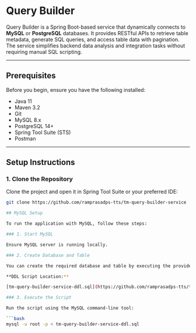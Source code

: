 # Query Builder

Query Builder is a Spring Boot-based service that dynamically connects to **MySQL** or **PostgreSQL** databases. It provides RESTful APIs to retrieve table metadata, generate SQL queries, and access table data with pagination. The service simplifies backend data analysis and integration tasks without requiring manual SQL scripting.

---

## Prerequisites

Before you begin, ensure you have the following installed:

- Java 11
- Maven 3.2
- Git
- MySQL 8.x
- PostgreSQL 14+
- Spring Tool Suite (STS) 
- Postman

---

## Setup Instructions

### 1. Clone the Repository

Clone the project and open it in Spring Tool Suite or your preferred IDE:

```bash
git clone https://github.com/ramprasadps-tts/tm-query-builder-service

## MySQL Setup

To run the application with MySQL, follow these steps:

### 1. Start MySQL

Ensure MySQL server is running locally.

### 2. Create Database and Table

You can create the required database and table by executing the provided DDL script.

**DDL Script Location:**

[tm-query-builder-service-ddl.sql](https://github.com/ramprasadps-tts/tm-query-builder-service/blob/postgres-integration/tm-query-builder-service-ddl.sql)

### 3. Execute the Script

Run the script using the MySQL command-line tool:

```bash
mysql -u root -p < tm-query-builder-service-ddl.sql
